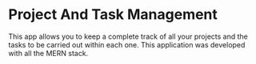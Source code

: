 # Project And Task Management

This app allows you to keep a complete track of all your projects and the tasks to be carried out within each one.
This application was developed with all the MERN stack.
